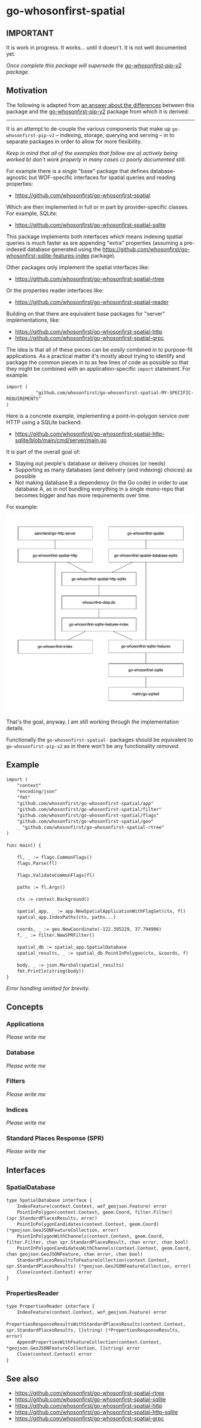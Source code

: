 # go-whosonfirst-spatial

## IMPORTANT

It is work in progress. It works... until it doesn't. It is not well documented yet.

_Once complete this package will supersede the [go-whosonfirst-pip-v2](https://github.com/whosonfirst/go-whosonfirst-pip-v2) package._

## Motivation

The following is adapted from [an answer about the differences](https://github.com/whosonfirst/go-whosonfirst-pip-v2/issues/34) between this package and the [go-whosonfirst-pip-v2](https://github.com/whosonfirst/go-whosonfirst-pip-v2) package from which it is derived:

---

It is an attempt to de-couple the various components that make up `go-whosonfirst-pip-v2` – indexing, storage, querying and serving – in to separate packages in order to allow for more flexibility.

_Keep in mind that all of the examples that follow are a) actively being worked b) don't work properly in many cases c) poorly documented still._

For example there is a single "base" package that defines database-agnostic but WOF-specific interfaces for spatial queries and reading properties:

* https://github.com/whosonfirst/go-whosonfirst-spatial

Which are then implemented in full or in part by provider-specific classes. For example, SQLite:

* https://github.com/whosonfirst/go-whosonfirst-spatial-sqlite

This package implements both interfaces which means indexing spatial queries is much faster as are appending "extra" properties (assuming a pre-indexed database generated using the https://github.com/whosonfirst/go-whosonfirst-sqlite-features-index package).

Other packages only implement the spatial interfaces like:

* https://github.com/whosonfirst/go-whosonfirst-spatial-rtree

Or the properties reader interfaces like:

* https://github.com/whosonfirst/go-whosonfirst-spatial-reader

Building on that there are equivalent base packages for "server" implementations, like:

* https://github.com/whosonfirst/go-whosonfirst-spatial-http
* https://github.com/whosonfirst/go-whosonfirst-spatial-grpc

The idea is that all of these pieces can be _easily_ combined in to purpose-fit applications.  As a practical matter it's mostly about trying to identify and package the common pieces in to as few lines of code as possible so that they might be combined with an application-specific `import` statement. For example:

```
import (
         _ "github.com/whosonfirst/go-whosonfirst-spatial-MY-SPECIFIC-REQUIREMENTS"
)
```

Here is a concrete example, implementing a point-in-polygon service over HTTP using a SQLite backend:

* https://github.com/whosonfirst/go-whosonfirst-spatial-http-sqlite/blob/main/cmd/server/main.go

It is part of the overall goal of:

* Staying out people's database or delivery choices (or needs)
* Supporting as many databases (and delivery (and indexing) choices) as possible
* Not making database B a dependency (in the Go code) in order to use database A, as in not bundling everything in a single mono-repo that becomes bigger and has more requirements over time.

For example:

![](docs/arch.jpg)

That's the goal, anyway. I am still working through the implementation details.

Functionally the `go-whosonfirst-spatial-` packages should be equivalent to `go-whosonfirst-pip-v2` as in there won't be any functionality _removed_.

## Example

```
import (
	"context"
	"encoding/json"
	"fmt"
	"github.com/whosonfirst/go-whosonfirst-spatial/app"
	"github.com/whosonfirst/go-whosonfirst-spatial/filter"
	"github.com/whosonfirst/go-whosonfirst-spatial/flags"
	"github.com/whosonfirst/go-whosonfirst-spatial/geo"		
	_ "github.com/whosonfirst/go-whosonfirst-spatial-rtree"	
)

func main() {

	fl, _ := flags.CommonFlags()
	flags.Parse(fl)

	flags.ValidateCommonFlags(fl)

	paths := fl.Args()
	
	ctx := context.Background()

	spatial_app, _ := app.NewSpatialApplicationWithFlagSet(ctx, fl)
	spatial_app.IndexPaths(ctx, paths...)

	coords, _ := geo.NewCoordinate(-122.395229, 37.794906)
	f, _ := filter.NewSPRFilter()

	spatial_db := spatial_app.SpatialDatabase
	spatial_results, _ := spatial_db.PointInPolygon(ctx, &coords, f)

	body, _ := json.Marshal(spatial_results)
	fmt.Println(string(body))
}
```

_Error handling omitted for brevity._

## Concepts

### Applications

_Please write me_

### Database

_Please write me_

### Filters

_Please write me_

### Indices

_Please write me_

### Standard Places Response (SPR)

_Please write me_

## Interfaces

### SpatialDatabase

```
type SpatialDatabase interface {
	IndexFeature(context.Context, wof_geojson.Feature) error
	PointInPolygon(context.Context, geom.Coord, filter.Filter) (spr.StandardPlacesResults, error)
	PointInPolygonCandidates(context.Context, geom.Coord) (*geojson.GeoJSONFeatureCollection, error)
	PointInPolygonWithChannels(context.Context, geom.Coord, filter.Filter, chan spr.StandardPlacesResult, chan error, chan bool)
	PointInPolygonCandidatesWithChannels(context.Context, geom.Coord, chan geojson.GeoJSONFeature, chan error, chan bool)
	StandardPlacesResultsToFeatureCollection(context.Context, spr.StandardPlacesResults) (*geojson.GeoJSONFeatureCollection, error)
	Close(context.Context) error
}
```

### PropertiesReader

```
type PropertiesReader interface {
	IndexFeature(context.Context, wof_geojson.Feature) error
	PropertiesResponseResultsWithStandardPlacesResults(context.Context, spr.StandardPlacesResults, []string) (*PropertiesResponseResults, error)
	AppendPropertiesWithFeatureCollection(context.Context, *geojson.GeoJSONFeatureCollection, []string) error
	Close(context.Context) error
}
```

## See also

* https://github.com/whosonfirst/go-whosonfirst-spatial-rtree
* https://github.com/whosonfirst/go-whosonfirst-spatial-sqlite
* https://github.com/whosonfirst/go-whosonfirst-spatial-http
* https://github.com/whosonfirst/go-whosonfirst-spatial-http-sqlite
* https://github.com/whosonfirst/go-whosonfirst-spatial-grpc